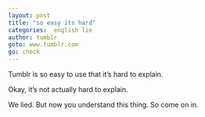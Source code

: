```yaml
---
layout: post
title: "so easy its hard"
categories:  english lie
author: tumblr
goto: www.tumblr.com
go: check
---
```


Tumblr is so easy to use that it’s hard to explain.

Okay, it’s not actually hard to explain.

We lied. But now you understand this thing. So come on in.

